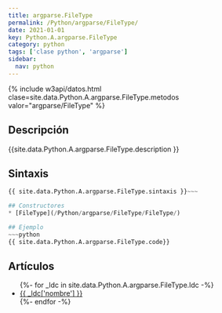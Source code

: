 ```yaml
---
title: argparse.FileType
permalink: /Python/argparse/FileType/
date: 2021-01-01
key: Python.A.argparse.FileType
category: python
tags: ['clase python', 'argparse']
sidebar: 
  nav: python
---
```


{% include w3api/datos.html clase=site.data.Python.A.argparse.FileType.metodos valor="argparse/FileType" %}

## Descripción
{{site.data.Python.A.argparse.FileType.description }}

## Sintaxis
~~~python
{{ site.data.Python.A.argparse.FileType.sintaxis }}~~~

## Constructores
* [FileType](/Python/argparse/FileType/FileType/)

## Ejemplo
~~~python
{{ site.data.Python.A.argparse.FileType.code}}
~~~

## Artículos
<ul>
{%- for _ldc in site.data.Python.A.argparse.FileType.ldc -%}
   <li>
       <a href="{{_ldc['url'] }}">{{ _ldc['nombre'] }}</a>
   </li>
{%- endfor -%}
</ul>
